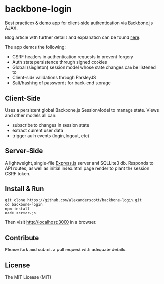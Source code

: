 backbone-login
==============
Best practices & [demo app](http://backbone-login.crunchdevelopment.com) for client-side authentication via Backbone.js AJAX.

Blog article with further details and explanation can be found [here](http://alexehrnschwender.com/2013/07/client-side-auth-session-mgmt-backbone-node/).


The app demos the following:
  * CSRF headers in authentication requests to prevent forgery
  * Auth state persistence through signed cookies
  * Global (singleton) session model whose state changes can be listened to
  * Client-side validations through ParsleyJS
  * Salt/hashing of passwords for back-end storage



Client-Side
---------------
Uses a persistent global Backbone.js SessionModel to manage state.
Views and other models all can:
  * subscribe to changes in session state
  * extract current user data
  * trigger auth events (login, logout, etc)



Server-Side
--------------
A lightweight, single-file [Express.js](http://expressjs.com) server and SQLLite3 db.
Responds to API routes, as well as initial index.html page render to plant the session CSRF token.



Install & Run
--------------
	git clone https://github.com/alexanderscott/backbone-login.git
	cd backbone-login
	npm install
	node server.js

Then visit [http://localhost:3000](http://localhost:3000) in a browser.


Contribute
------------
Please fork and submit a pull request with adequate details.


License
------------
The MIT License (MIT)

